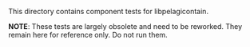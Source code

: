 This directory contains component tests for libpelagicontain.

__NOTE__: These tests are largely obsolete and need to be reworked. They remain
here for reference only. Do not run them.
